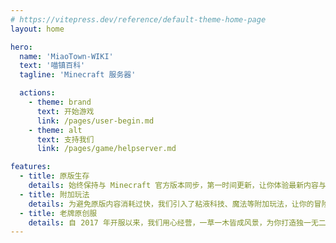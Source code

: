 ```yaml
---
# https://vitepress.dev/reference/default-theme-home-page
layout: home

hero:
  name: 'MiaoTown-WIKI'
  text: '喵镇百科'
  tagline: 'Minecraft 服务器'

  actions:
    - theme: brand
      text: 开始游戏
      link: /pages/user-begin.md
    - theme: alt
      text: 支持我们
      link: /pages/game/helpserver.md

features:
  - title: 原版生存
    details: 始终保持与 Minecraft 官方版本同步，第一时间更新，让你体验最新内容与玩法。
  - title: 附加玩法
    details: 为避免原版内容消耗过快，我们引入了粘液科技、魔法等附加玩法，让你的冒险之旅永不枯燥。
  - title: 老牌原创服
    details: 自 2017 年开服以来，我们用心经营，一草一木皆成风景，为你打造独一无二的 Minecraft 家园。
---
```

